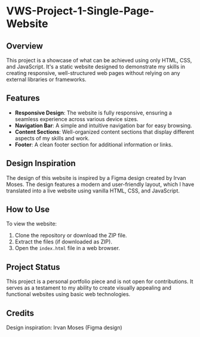 # VWS-Project-1-Single-Page-Website

## Overview

This project is a showcase of what can be achieved using only HTML, CSS, and JavaScript. It's a static website designed to demonstrate my skills in creating responsive, well-structured web pages without relying on any external libraries or frameworks.

## Features

- **Responsive Design**: The website is fully responsive, ensuring a seamless experience across various device sizes.
- **Navigation Bar**: A simple and intuitive navigation bar for easy browsing.
- **Content Sections**: Well-organized content sections that display different aspects of my skills and work.
- **Footer**: A clean footer section for additional information or links.

## Design Inspiration

The design of this website is inspired by a Figma design created by Irvan Moses. The design features a modern and user-friendly layout, which I have translated into a live website using vanilla HTML, CSS, and JavaScript.

## How to Use

To view the website:

1. Clone the repository or download the ZIP file.
2. Extract the files (if downloaded as ZIP).
3. Open the `index.html` file in a web browser.

## Project Status

This project is a personal portfolio piece and is not open for contributions. It serves as a testament to my ability to create visually appealing and functional websites using basic web technologies.

## Credits

Design inspiration: Irvan Moses (Figma design)
